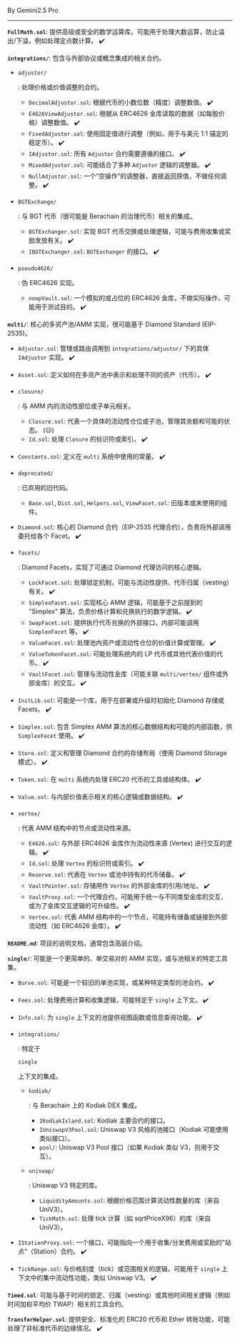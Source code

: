 By Gemini2.5 Pro

---

**`FullMath.sol`**: 提供高级或安全的数学运算库，可能用于处理大数运算，防止溢出/下溢，例如处理定点数计算。 ✔️

**`integrations/`**: 包含与外部协议或概念集成的相关合约。

- `adjustor/`

  : 处理价格或价值调整的合约。

  - `DecimalAdjustor.sol`: 根据代币的小数位数（精度）调整数值。 ✔️
  - `E4626ViewAdjustor.sol`: 根据从 ERC4626 金库读取的数据（如每股价格）调整数值。 ✔️
  - `FixedAdjustor.sol`: 使用固定值进行调整（例如，用于与美元 1:1 锚定的稳定币）。 ✔️
  - `IAdjustor.sol`: 所有 `Adjustor` 合约需要遵循的接口。 ✔️
  - `MixedAdjustor.sol`: 可能结合了多种 `Adjustor` 逻辑的调整器。 ✔️
  - `NullAdjustor.sol`: 一个“空操作”的调整器，直接返回原值，不做任何调整。 ✔️

- `BGTExchange/`

  : 与 BGT 代币（很可能是 Berachain 的治理代币）相关的集成。

  - `BGTExchanger.sol`: 实现 BGT 代币交换或处理逻辑，可能与费用收集或奖励发放有关。 ✔️
  - `IBGTExchanger.sol`: `BGTExchanger` 的接口。 ✔️

- `pseudo4626/`

  : 伪 ERC4626 实现。

  - `noopVault.sol`: 一个模拟的或占位的 ERC4626 金库，不做实际操作，可能用于测试目的。 ✔️

**`multi/`**: 核心的多资产池/AMM 实现，很可能基于 Diamond Standard (EIP-2535)。

- `Adjustor.sol`: 管理或路由调用到 `integrations/adjustor/` 下的具体 `IAdjustor` 实现。 ✔️

- `Asset.sol`: 定义如何在多资产池中表示和处理不同的资产（代币）。 ✔️

- `closure/`

  : 与 AMM 内的流动性部位或子单元相关。

  - `Closure.sol`: 代表一个具体的流动性仓位或子池，管理其余额和可能的状态。 (😥)
  - `Id.sol`: 处理 `Closure` 的标识符或索引。 ✔️

- `Constants.sol`: 定义在 `multi` 系统中使用的常量。 ✔️

- `deprecated/`

  : 已弃用的旧代码。

  - `Base.sol`, `Dist.sol`, `Helpers.sol`, `ViewFacet.sol`: 旧版本或未使用的组件。

- `Diamond.sol`: 核心的 Diamond 合约（EIP-2535 代理合约），负责将外部调用委托给各个 Facet。 ✔️

- `facets/`

  : Diamond Facets，实现了可通过 Diamond 代理访问的核心逻辑。

  - `LockFacet.sol`: 处理锁定机制，可能与流动性提供、代币归属（vesting）有关。 ✔️
  - `SimplexFacet.sol`: 实现核心 AMM 逻辑，可能基于之前提到的 "Simplex" 算法，负责价格计算和兑换执行的数学逻辑。 ✔️
  - `SwapFacet.sol`: 提供执行代币兑换的外部接口，内部可能调用 `SimplexFacet` 等。 ✔️
  - `ValueFacet.sol`: 处理池内资产或流动性仓位的价值计算或管理。 ✔️
  - `ValueTokenFacet.sol`: 可能处理系统内的 LP 代币或其他代表价值的代币。 ✔️
  - `VaultFacet.sol`: 管理与流动性金库（可能关联 `multi/vertex/` 组件或外部金库）的交互。 ✔️

- `InitLib.sol`: 可能是一个库，用于在部署或升级时初始化 Diamond 存储或 Facets。 ✔️

- `Simplex.sol`: 包含 Simplex AMM 算法的核心数据结构和可能的内部函数，供 `SimplexFacet` 使用。 ✔️

- `Store.sol`: 定义和管理 Diamond 合约的存储布局（使用 Diamond Storage 模式）。 ✔️

- `Token.sol`: 在 `multi` 系统内处理 ERC20 代币的工具或结构体。 ✔️

- `Value.sol`: 与内部价值表示相关的核心逻辑或数据结构。 ✔️

- `vertex/`

  : 代表 AMM 结构中的节点或流动性来源。

  - `E4626.sol`: 与外部 ERC4626 金库作为流动性来源 (Vertex) 进行交互的逻辑。 ✔️
  - `Id.sol`: 处理 `Vertex` 的标识符或索引。 ✔️
  - `Reserve.sol`: 代表在 `Vertex` 或池中持有的代币储备。 ✔️
  - `VaultPointer.sol`: 存储用作 `Vertex` 的外部金库的引用/地址。 ✔️
  - `VaultProxy.sol`: 一个代理合约，可能用于统一与不同类型金库的交互，或为了金库交互逻辑的可升级性。 ✔️
  - `Vertex.sol`: 代表 AMM 结构中的一个节点，可能持有储备或链接到外部流动性（如 ERC4626 金库）。 ✔️

**`README.md`**: 项目的说明文档，通常包含高层介绍。

**`single/`**: 可能是一个更简单的、单交易对的 AMM 实现，或与池相关的特定工具集。

- `Burve.sol`: 可能是一个较旧的单池实现，或某种特定类型的池合约。 ✔️

- `Fees.sol`: 处理费用计算和收集逻辑，可能特定于 `single` 上下文。 ✔️

- `Info.sol`: 为 `single` 上下文的池提供视图函数或信息查询功能。 ✔️

- `integrations/`

  : 特定于 

  ```
  single
  ```

   上下文的集成。

  - `kodiak/`

    : 与 Berachain 上的 Kodiak DEX 集成。

    - `IKodiakIsland.sol`: Kodiak 主要合约的接口。
    - `IUniswapV3Pool.sol`: Uniswap V3 风格的池接口（Kodiak 可能使用类似接口）。
    - `pool/`*:* Uniswap V3 Pool 接口（如果 Kodiak 类似 V3，则用于交互）。

  - `uniswap/`

    : Uniswap V3 特定的库。

    - `LiquidityAmounts.sol`: 根据价格范围计算流动性数量的库（来自 UniV3）。
    - `TickMath.sol`: 处理 tick 计算（如 sqrtPriceX96）的库（来自 UniV3）。

- `IStationProxy.sol`: 一个接口，可能指向一个用于收集/分发费用或奖励的"站点"（Station）合约。 ✔️

- `TickRange.sol`: 与价格刻度（tick）或范围相关的逻辑，可能用于 `single` 上下文中的集中流动性功能，类似 Uniswap V3。 ✔️

**`Timed.sol`**: 可能与基于时间的锁定、归属（vesting）或其他时间相关逻辑（例如时间加权平均价 TWAP）相关的工具合约。

**`TransferHelper.sol`**: 提供安全、标准化的 ERC20 代币和 Ether 转账功能，可能处理了非标准代币的边缘情况。 ✔️
